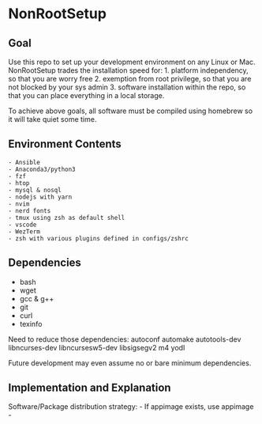 # NonRootSetup

## Goal

Use this repo to set up your development environment on any Linux or Mac.
NonRootSetup trades the installation speed for:
	1. platform independency, so that you are worry free
	2. exemption from root privilege, so that you are not blocked by your sys admin
	3. software installation within the repo, so that you can place everything in 
	a local storage.

To achieve above goals, all software must be compiled using homebrew
so it will take quiet some time.

## Environment Contents
	- Ansible
	- Anaconda3/python3 
	- fzf
	- htop
	- mysql & nosql
	- nodejs with yarn
	- nvim
	- nerd fonts
	- tmux using zsh as default shell
	- vscode
	- WezTerm
	- zsh with various plugins defined in configs/zshrc

## Dependencies
 - bash
 - wget
 - gcc & g++
 - git
 - curl
 - texinfo

Need to reduce those dependencies:
autoconf automake autotools-dev libncurses-dev libncursesw5-dev libsigsegv2 m4 yodl

Future development may even assume no or bare minimum dependencies.

## Implementation and Explanation

Software/Package distribution strategy:
	- If appimage exists, use appimage
	- 
